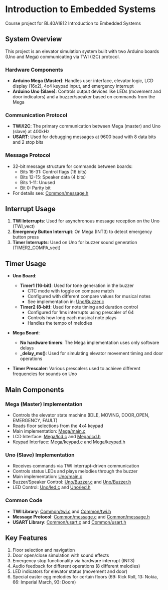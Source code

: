 # Introduction to Embedded Systems

Course project for BL40A1812 Introduction to Embedded Systems

## System Overview

This project is an elevator simulation system built with two Arduino boards (Uno and Mega) communicating via TWI (I2C) protocol.

### Hardware Components

- **Arduino Mega (Master)**: Handles user interface, elevator logic, LCD display (16x2), 4x4 keypad input, and emergency interrupt
- **Arduino Uno (Slave)**: Controls output devices like LEDs (movement and door indicators) and a buzzer/speaker based on commands from the Mega

### Communication Protocol

- **TWI/I2C**: The primary communication between Mega (master) and Uno (slave) at 400kHz
- **USART**: Used for debugging messages at 9600 baud with 8 data bits and 2 stop bits

### Message Protocol

- 32-bit message structure for commands between boards:
  - Bits 16-31: Control flags (16 bits)
  - Bits 12-15: Speaker data (4 bits)
  - Bits 1-11: Unused
  - Bit 0: Parity bit
- For details see: [Common/message.h](Common/message.h)

## Interrupt Usage

1. **TWI Interrupts**: Used for asynchronous message reception on the Uno (TWI_vect)
2. **Emergency Button Interrupt**: On Mega (INT3) to detect emergency button press
3. **Timer Interrupts**: Used on Uno for buzzer sound generation (TIMER2_COMPA_vect)

## Timer Usage

- **Uno Board**:
  - **Timer1 (16-bit)**: Used for tone generation in the buzzer
    - CTC mode with toggle on compare match
    - Configured with different compare values for musical notes
    - See implementation in: [Uno/Buzzer.c](Uno/Buzzer.c)
  - **Timer2 (8-bit)**: Used for note timing and duration control
    - Configured for 1ms interrupts using prescaler of 64
    - Controls how long each musical note plays
    - Handles the tempo of melodies

- **Mega Board**:
  - **No hardware timers**: The Mega implementation uses only software delays
  - **_delay_ms()**: Used for simulating elevator movement timing and door operations

- **Timer Prescaler**: Various prescalers used to achieve different frequencies for sounds on Uno

## Main Components

### Mega (Master) Implementation

- Controls the elevator state machine (IDLE, MOVING, DOOR_OPEN, EMERGENCY, FAULT)
- Reads floor selections from the 4x4 keypad
- Main implementation: [Mega/main.c](Mega/main.c)
- LCD Interface: [Mega/lcd.c](Mega/lcd.c) and [Mega/lcd.h](Mega/lcd.h)
- Keypad Interface: [Mega/keypad.c](Mega/keypad.c) and [Mega/keypad.h](Mega/keypad.h)

### Uno (Slave) Implementation

- Receives commands via TWI interrupt-driven communication
- Controls status LEDs and plays melodies through the buzzer
- Main implementation: [Uno/main.c](Uno/main.c)
- Buzzer/Speaker Control: [Uno/Buzzer.c](Uno/Buzzer.c) and [Uno/Buzzer.h](Uno/Buzzer.h)
- LED Control: [Uno/led.c](Uno/led.c) and [Uno/led.h](Uno/led.h)

### Common Code

- **TWI Library**: [Common/twi.c](Common/twi.c) and [Common/twi.h](Common/twi.h)
- **Message Protocol**: [Common/message.c](Common/message.c) and [Common/message.h](Common/message.h)
- **USART Library**: [Common/usart.c](Common/usart.c) and [Common/usart.h](Common/usart.h)

## Key Features

1. Floor selection and navigation
2. Door open/close simulation with sound effects
3. Emergency stop functionality via hardware interrupt (INT3)
4. Audio feedback for different operations (8 different melodies)
5. LED indicators for elevator status (movement and door)
6. Special easter egg melodies for certain floors (69: Rick Roll, 13: Nokia, 66: Imperial March, 93: Doom)
